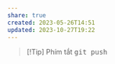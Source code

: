 ```yaml
---
share: true
created: 2023-05-26T14:51
updated: 2023-10-27T19:22
---
```


> [!Tip] Phím tắt
> <kbd>git push</kbd>
